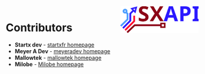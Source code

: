 <img align="right" height="70" src="https://raw.githubusercontent.com/startxfr/sxapi-core/v0.0.57-npm/docs/assets/logo.svg?sanitize=true">

# Contributors

* **Startx dev** - [startxfr homepage](https://github.com/startxfr)
* **Meyer A Dev** - [meyeradev homepage](https://github.com/meyeradev)
* **Mallowtek** - [mallowtek homepage](https://github.com/mallowtek)
* **Milobe** - [Milobe homepage](https://github.com/Milobe)
